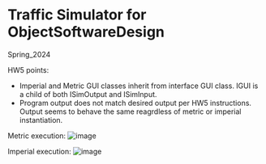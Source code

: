 # Traffic Simulator for ObjectSoftwareDesign
Spring_2024

HW5 points: 
  - Imperial and Metric GUI classes inherit from interface GUI class. IGUI is a child of both ISimOutput and ISimInput.
  - Program output does not match desired output per HW5 instructions. Output seems to behave the same reagrdless of metric or imperial instantiation.

Metric execution:
![image](https://github.com/r4ty34r/TrafficSimulator/assets/83795023/0e8f79ce-db48-4e39-bb19-4da97fd863d5)



Imperial execution: 
![image](https://github.com/r4ty34r/TrafficSimulator/assets/83795023/d606d376-6fde-4e99-bc84-11790cc294d9)
